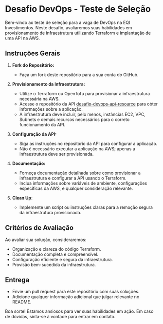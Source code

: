 # Desafio DevOps - Teste de Seleção

Bem-vindo ao teste de seleção para a vaga de DevOps na EQI Investimentos. Neste desafio, avaliaremos suas habilidades em provisionamento de infraestrutura utilizando Terraform e implantação de uma API na AWS.

## Instruções Gerais

1. **Fork do Repositório:**
   - Faça um fork deste repositório para a sua conta do GitHub.

2. **Provisionamento da Infraestrutura:**
   - Utilize o Terraform ou OpenTofu para provisionar a infraestrutura necessária na AWS.
   - Acesse o repositório da API [desafio-devops-api-resource](https://github.com/eqi-investimentos/desafio-devops-api-resource) para obter informações sobre a aplicação.
   - A infraestrutura deve incluir, pelo menos, instâncias EC2, VPC, Subnets e demais recursos necessários para o correto funcionamento da API.

3. **Configuração da API:**
   - Siga as instruções no repositório da API para configurar a aplicação.
   - Não é necessário executar a aplicação na AWS; apenas a infraestrutura deve ser provisionada.

4. **Documentação:**
   - Forneça documentação detalhada sobre como provisionar a infraestrutura e configurar a API usando o Terraform.
   - Inclua informações sobre variáveis de ambiente, configurações específicas da AWS, e qualquer consideração relevante.

5. **Clean Up:**
   - Implemente um script ou instruções claras para a remoção segura da infraestrutura provisionada.

## Critérios de Avaliação

Ao avaliar sua solução, consideraremos:

- Organização e clareza do código Terraform.
- Documentação completa e compreensível.
- Configuração eficiente e segura da infraestrutura.
- Provisão bem-sucedida da infraestrutura.

## Entrega

- Envie um pull request para este repositório com suas soluções.
- Adicione qualquer informação adicional que julgar relevante no README.

Boa sorte! Estamos ansiosos para ver suas habilidades em ação. Em caso de dúvidas, sinta-se à vontade para entrar em contato.
